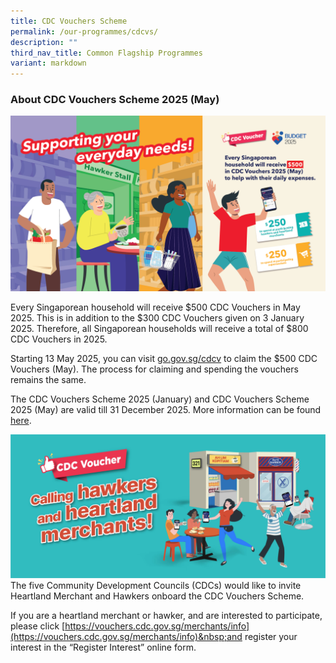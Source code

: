 ```yaml
---
title: CDC Vouchers Scheme
permalink: /our-programmes/cdcvs/
description: ""
third_nav_title: Common Flagship Programmes
variant: markdown
---
```

### About CDC Vouchers Scheme 2025 (May)

![](/images/Key_Visual_May_2025.png)

Every Singaporean household will receive $500 CDC Vouchers in May 2025. This is in addition to the $300 CDC Vouchers given on 3 January 2025. Therefore, all Singaporean households will receive a total of $800 CDC Vouchers in 2025.

Starting 13 May 2025, you can visit [go.gov.sg/cdcv](https://go.gov.sg/cdcv) to claim the $500 CDC Vouchers (May). The process for claiming and spending the vouchers remains the same.

The CDC Vouchers Scheme 2025 (January) and CDC Vouchers Scheme 2025 (May) are valid till 31 December 2025. More information can be found [here](vouchers.cdc.gov.sg).

![cdc vouchers merchants](/images/Common%20Flagship%20Progs/CDCV%20Merchants.png)
The five Community Development Councils (CDCs) would like to invite Heartland Merchant and Hawkers onboard the CDC Vouchers Scheme.  
  
If you are a heartland merchant or hawker, and are interested to participate, please click&nbsp;[https://vouchers.cdc.gov.sg/merchants/info](https://vouchers.cdc.gov.sg/merchants/info)&nbsp;and register your interest in the “Register Interest” online form.